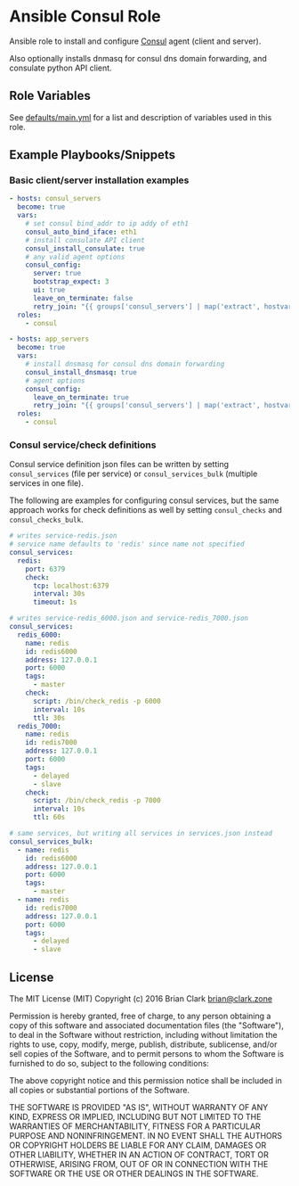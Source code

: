 # Ansible Consul Role

Ansible role to install and configure [Consul][1] agent (client and server).

Also optionally installs dnmasq for consul dns domain forwarding, and consulate
python API client.

Role Variables
--------------

See [defaults/main.yml](defaults/main.yml) for a list and description of
variables used in this role.

Example Playbooks/Snippets
----------------

### Basic client/server installation examples

```yaml
- hosts: consul_servers
  become: true
  vars:
    # set consul bind_addr to ip addy of eth1
    consul_auto_bind_iface: eth1
    # install consulate API client
    consul_install_consulate: true
    # any valid agent options
    consul_config:
      server: true
      bootstrap_expect: 3
      ui: true
      leave_on_terminate: false
      retry_join: "{{ groups['consul_servers'] | map('extract', hostvars, ['ansible_eth1', 'ipv4', 'address']) | list }}"
  roles:
    - consul

- hosts: app_servers
  become: true
  vars:
    # install dnsmasq for consul dns domain forwarding
    consul_install_dnsmasq: true
    # agent options
    consul_config:
      leave_on_terminate: true
      retry_join: "{{ groups['consul_servers'] | map('extract', hostvars, ['consul_config', 'bind_addr']) | list }}"
  roles:
    - consul
```

### Consul service/check definitions

Consul service definition json files can be written by setting `consul_services`
(file per service) or `consul_services_bulk` (multiple services in one file).

The following are examples for configuring consul services, but the same approach
works for check definitions as well by setting `consul_checks` and
`consul_checks_bulk`.

```yaml
# writes service-redis.json
# service name defaults to 'redis' since name not specified
consul_services:
  redis:
    port: 6379
    check:
      tcp: localhost:6379
      interval: 30s
      timeout: 1s

# writes service-redis_6000.json and service-redis_7000.json
consul_services:
  redis_6000:
    name: redis
    id: redis6000
    address: 127.0.0.1
    port: 6000
    tags:
      - master
    check:
      script: /bin/check_redis -p 6000
      interval: 10s
      ttl: 30s
  redis_7000:
    name: redis
    id: redis7000
    address: 127.0.0.1
    port: 6000
    tags:
      - delayed
      - slave
    check:
      script: /bin/check_redis -p 7000
      interval: 10s
      ttl: 60s

# same services, but writing all services in services.json instead
consul_services_bulk:
  - name: redis
    id: redis6000
    address: 127.0.0.1
    port: 6000
    tags:
      - master
  - name: redis
    id: redis7000
    address: 127.0.0.1
    port: 6000
    tags:
      - delayed
      - slave
```

License
-------

The MIT License (MIT)
Copyright (c) 2016 Brian Clark <brian@clark.zone>

Permission is hereby granted, free of charge, to any person obtaining a copy of this software and associated documentation files (the "Software"), to deal in the Software without restriction, including without limitation the rights to use, copy, modify, merge, publish, distribute, sublicense, and/or sell copies of the Software, and to permit persons to whom the Software is furnished to do so, subject to the following conditions:

The above copyright notice and this permission notice shall be included in all copies or substantial portions of the Software.

THE SOFTWARE IS PROVIDED "AS IS", WITHOUT WARRANTY OF ANY KIND, EXPRESS OR IMPLIED, INCLUDING BUT NOT LIMITED TO THE WARRANTIES OF MERCHANTABILITY, FITNESS FOR A PARTICULAR PURPOSE AND NONINFRINGEMENT. IN NO EVENT SHALL THE AUTHORS OR COPYRIGHT HOLDERS BE LIABLE FOR ANY CLAIM, DAMAGES OR OTHER LIABILITY, WHETHER IN AN ACTION OF CONTRACT, TORT OR OTHERWISE, ARISING FROM, OUT OF OR IN CONNECTION WITH THE SOFTWARE OR THE USE OR OTHER DEALINGS IN THE SOFTWARE.

[1]: https://www.consul.io/

